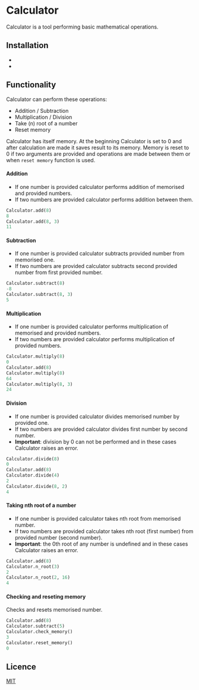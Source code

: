 # Calculator

Calculator is a tool performing basic mathematical operations.

## Installation 

*
*

## Functionality 

Calculator can perform these operations:
* Addition / Subtraction
* Multiplication / Division
* Take (n) root of a number
* Reset memory

Calculator has itself memory. At the beginning Calculator is set to 0 and after calculation are made it saves result to its memory. Memory is reset to 0 if two arguments are provided and operations are made between them or when `reset memory` function is used.

#### Addition

* If one number is provided calculator performs addition of memorised and provided numbers.
* If two numbers are provided calculator performs addition between them. 

```python
Calculator.add(8)
8
Calculator.add(8, 3)
11
```

#### Subtraction

* If one number is provided calculator subtracts provided number from memorised one.
* If two numbers are provided calculator subtracts second provided number from first provided number.

```python
Calculator.subtract(8)
-8
Calculator.subtract(8, 3)
5
```

#### Multiplication

* If one number is provided calculator performs multiplication of memorised and provided numbers.
* If two numbers are provided calculator performs multiplication of provided numbers.

```python
Calculator.multiply(8)
0
Calculator.add(8)
Calculator.multiply(8)
64
Calculator.multiply(8, 3)
24
```

#### Division

* If one number is provided calculator divides memorised number by provided one.
* If two numbers are provided calculator divides first number by second number.
* **Important**: division by 0 can not be performed and in these cases Calculator raises an error.

```python
Calculator.divide(8)
0
Calculator.add(8)
Calculator.divide(4)
2
Calculator.divide(8, 2)
4
```

#### Taking nth root of a number

* If one number is provided calculator takes nth root from memorised number.
* If two numbers are provided calculator takes nth root (first number) from provided number (second number).
* **Important**: the 0th root of any number is undefined and in these cases Calculator raises an error.

```python
Calculator.add(8)
Calculator.n_root(3)
2
Calculator.n_root(2, 16)
4
```

#### Checking and reseting memory 

Checks and resets memorised number.

```python
Calculator.add(8)
Calculator.subtract(5)
Calculator.check_memory()
3
Calculator.reset_memory()
0
```

## Licence 

[MIT](https://github.com/miglegervyte/Calculator/blob/main/LICENSE)
